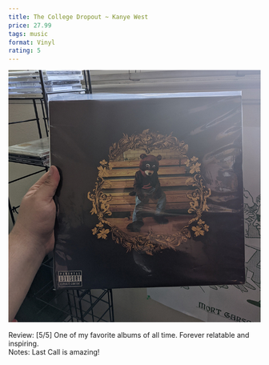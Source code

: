 ```yaml
---
title: The College Dropout ~ Kanye West
price: 27.99
tags: music
format: Vinyl
rating: 5
---
```

![dropout](/assets/img/ibuycrap/dropout.jpg) 

Review: [5/5] One of my favorite albums of all time. Forever relatable and inspiring.  
Notes: Last Call is amazing!